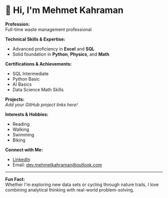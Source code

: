 # 👋 Hi, I'm Mehmet Kahraman

**Profession:**  
Full-time waste management professional

**Technical Skills & Expertise:**  
- Advanced proficiency in **Excel** and **SQL**
- Solid foundation in **Python**, **Physics**, and **Math**

**Certifications & Achievements:**  
- SQL Intermediate  
- Python Basic  
- AI Basics  
- Data Science Math Skills  

**Projects:**  
*Add your GitHub project links here!*

**Interests & Hobbies:**  
- Reading  
- Walking  
- Swimming  
- Biking  

**Connect with Me:**  
- [LinkedIn](https://www.linkedin.com/in/mehmet-kahraman/)
- Email: dev.mehmetkahraman@outlook.com

---

**Fun Fact:**  
Whether I'm exploring new data sets or cycling through nature trails, I love combining analytical thinking with real-world problem-solving.